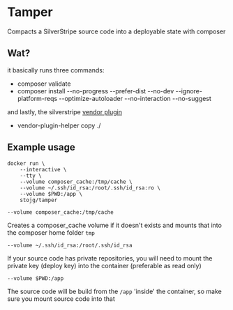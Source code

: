 # Tamper

Compacts a SilverStripe source code into a deployable state with composer

## Wat?

it basically runs three commands:

 - composer validate
 - composer install --no-progress --prefer-dist --no-dev --ignore-platform-reqs --optimize-autoloader --no-interaction --no-suggest

and lastly, the silverstripe [vendor plugin](https://github.com/silverstripe/vendor-plugin-helper)
 - vendor-plugin-helper copy ./

## Example usage

```
docker run \
    --interactive \
    --tty \
    --volume composer_cache:/tmp/cache \
    --volume ~/.ssh/id_rsa:/root/.ssh/id_rsa:ro \
    --volume $PWD:/app \
    stojg/tamper
```

`--volume composer_cache:/tmp/cache`

Creates a composer_cache volume if it doesn't exists and mounts that into the composer home folder `tmp`

`--volume ~/.ssh/id_rsa:/root/.ssh/id_rsa`

If your source code has private repositories, you will need to mount the private key (deploy key) into the container (preferable as read only)

`--volume $PWD:/app`

The source code will be build from the `/app` 'inside' the container, so make sure you mount source code into that

